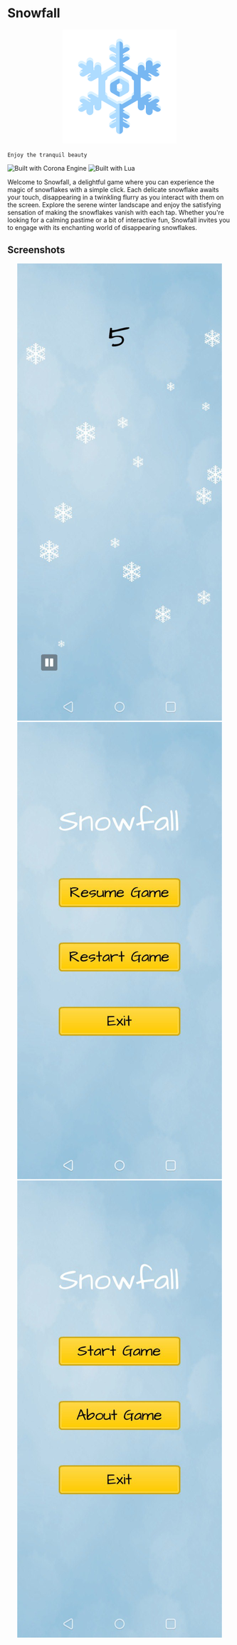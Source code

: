 # Snowfall

<p align="center">
    <img alt="Snowfall icon" src="./Icon.png" with="256px" height="256px" />

    Enjoy the tranquil beauty
</p>

![Built with Corona Engine](https://img.shields.io/badge/Corona%20Engine-F96F29.svg?style=for-the-badge&logo=Corona-Engine&logoColor=white)
![Built with Lua](https://img.shields.io/badge/Lua-2C2D72.svg?style=for-the-badge&logo=Lua&logoColor=white)

Welcome to Snowfall, a delightful game where you can experience the magic of snowflakes with a simple click. Each delicate snowflake awaits your touch, disappearing in a twinkling flurry as you interact with them on the screen. Explore the serene winter landscape and enjoy the satisfying sensation of making the snowflakes vanish with each tap. Whether you're looking for a calming pastime or a bit of interactive fun, Snowfall invites you to engage with its enchanting world of disappearing snowflakes.

## Screenshots

<div align="center">
    <img src="./Assets/snowfall_gameplay.jpg" alt="Snowfall gameplay">
    <img src="./Assets/snowfall_pause_menu.jpg" alt="Snowfall pause menu">
    <img src="./Assets/snowfall_main_menu.jpg" alt="Snowfall main menu">
</div>

